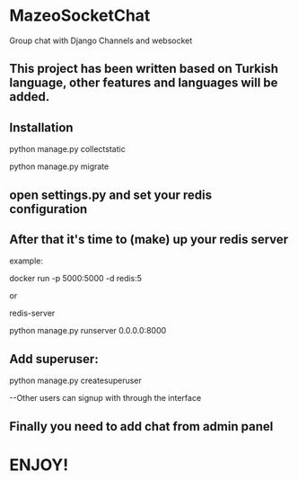 # MazeoSocketChat
Group chat with Django Channels and websocket
## This project has been written based on Turkish language, other features and languages will be added.

## Installation

python manage.py collectstatic

python manage.py migrate 

## open settings.py and set your redis configuration

## After that it's time to (make) up your redis server
example:

docker run -p 5000:5000 -d redis:5

or 

redis-server

python manage.py runserver 0.0.0.0:8000

## Add superuser: 

python manage.py createsuperuser

--Other users can signup with through the interface

## Finally you need to add chat from admin panel 

# ENJOY!
